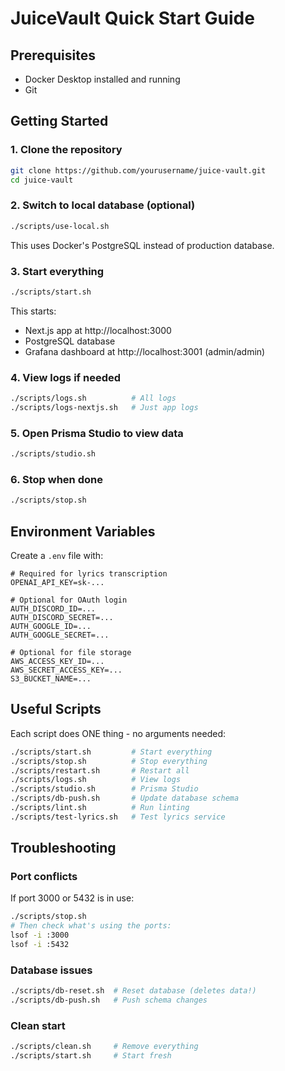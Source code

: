 # JuiceVault Quick Start Guide

## Prerequisites

- Docker Desktop installed and running
- Git

## Getting Started

### 1. Clone the repository
```bash
git clone https://github.com/yourusername/juice-vault.git
cd juice-vault
```

### 2. Switch to local database (optional)
```bash
./scripts/use-local.sh
```
This uses Docker's PostgreSQL instead of production database.

### 3. Start everything
```bash
./scripts/start.sh
```

This starts:
- Next.js app at http://localhost:3000
- PostgreSQL database
- Grafana dashboard at http://localhost:3001 (admin/admin)

### 4. View logs if needed
```bash
./scripts/logs.sh          # All logs
./scripts/logs-nextjs.sh   # Just app logs
```

### 5. Open Prisma Studio to view data
```bash
./scripts/studio.sh
```

### 6. Stop when done
```bash
./scripts/stop.sh
```

## Environment Variables

Create a `.env` file with:
```env
# Required for lyrics transcription
OPENAI_API_KEY=sk-...

# Optional for OAuth login
AUTH_DISCORD_ID=...
AUTH_DISCORD_SECRET=...
AUTH_GOOGLE_ID=...
AUTH_GOOGLE_SECRET=...

# Optional for file storage
AWS_ACCESS_KEY_ID=...
AWS_SECRET_ACCESS_KEY=...
S3_BUCKET_NAME=...
```

## Useful Scripts

Each script does ONE thing - no arguments needed:

```bash
./scripts/start.sh         # Start everything
./scripts/stop.sh          # Stop everything
./scripts/restart.sh       # Restart all
./scripts/logs.sh          # View logs
./scripts/studio.sh        # Prisma Studio
./scripts/db-push.sh       # Update database schema
./scripts/lint.sh          # Run linting
./scripts/test-lyrics.sh   # Test lyrics service
```

## Troubleshooting

### Port conflicts
If port 3000 or 5432 is in use:
```bash
./scripts/stop.sh
# Then check what's using the ports:
lsof -i :3000
lsof -i :5432
```

### Database issues
```bash
./scripts/db-reset.sh  # Reset database (deletes data!)
./scripts/db-push.sh   # Push schema changes
```

### Clean start
```bash
./scripts/clean.sh     # Remove everything
./scripts/start.sh     # Start fresh
```
